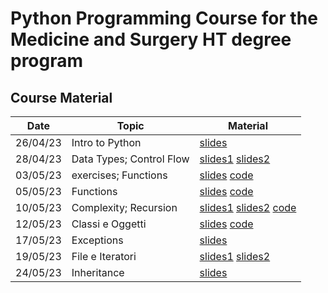 # Python Programming Course for the Medicine and Surgery HT degree program

## Course Material
**Date** | **Topic** | **Material** |
---------|-----------|--------------|
26/04/23 | Intro to Python | [slides](./slides/00_intro.pdf)|
28/04/23 | Data Types; Control Flow | [slides1](./slides/01_data_types.pdf) [slides2](./slides/02_control_flow.pdf)|
03/05/23 | exercises; Functions | [slides](./slides/03_functions.pdf) [code](./code/01exercises/)|
05/05/23 | Functions | [slides](./slides/03_functions.pdf) [code](./code/02recursion/)|
10/05/23 | Complexity; Recursion | [slides1](./slides/04_complexity.pdf) [slides2](./slides/05_recursion.pdf) [code](./code/03recursion/)|
12/05/23 | Classi e Oggetti | [slides](./slides/06_classi_oggetti.pdf) [code](./code/04classes/)|
17/05/23| Exceptions |[slides](./slides/07_eccezioni.pdf) 
19/05/23| File e Iteratori| [slides1](./slides/08_files.pdf) [slides2](./slides/09_iteratori.pdf)|
24/05/23| Inheritance  | [slides](./slides/10_Inheritance.pdf)